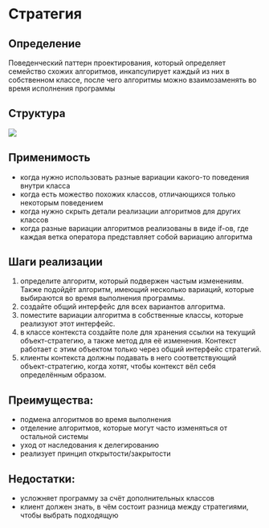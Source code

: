 # Стратегия

## Определение
Поведенческий паттерн проектирования, который определяет семейство схожих алгоритмов, инкапсулирует каждый из них в собственном классе, после чего алгоритмы можно взаимозаменять во время исполнения программы

## Структура
![](https://refactoring.guru/images/patterns/diagrams/strategy/structure.png)

## Применимость
- когда нужно использовать разные вариации какого-то поведения внутри класса
- когда есть можество похожих классов, отличающихся только некоторым поведением
- когда нужно скрыть детали реализации алгоритмов для других классов
- когда разные вариации алгоритмов реализованы в виде if-ов, где каждая ветка оператора представляет собой вариацию алгоритма

## Шаги реализации
1. определите алгоритм, который подвержен частым изменениям. Также подойдёт алгоритм, имеющий несколько вариаций, которые выбираются во время выполнения программы.
2. создайте общий интерфейс для всех вариантов алгоритма.
3. поместите вариации алгоритма в собственные классы, которые реализуют этот интерфейс.
4. в классе контекста создайте поле для хранения ссылки на текущий объект-стратегию, а также метод для её изменения. Контекст работает с этим объектом только через общий интерфейс стратегий.
5. клиенты контекста должны подавать в него соответствующий объект-стратегию, когда хотят, чтобы контекст вёл себя определённым образом.

## Преимущества:
- подмена алгоритмов во время выполнения
- отделение алгоритмов, которые могут часто изменяться от остальной системы
- уход от наследования к делегированию
- реализует принцип открытости/закрытости

## Недостатки:
- усложняет программу за счёт дополнительных классов
- клиент должен знать, в чём состоит разница между стратегиями, чтобы выбрать подходящую